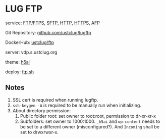 # LUG FTP

service: [FTP/FTPS](ftp://ftp.ustclug.org), [SFTP](sftp://ftp.ustclug.org), [HTTP](http://ftp.ustclug.org), [HTTPS](https://ftp.ustclug.org), [AFP](afp://ftp.ustclug.org)

Git Repository: [github.com/ustclug/lugftp](https://github.com/ustclug/lugftp)

DockerHub: [ustclug/ftp](https://hub.docker.com/r/ustclug/ftp/)

server: vdp.s.ustclug.org

theme: [h5ai](https://larsjung.de/h5ai/)

deploy: [ftp.sh](https://git.lug.ustc.edu.cn/ustclug/docker-run-script/blob/master/ftp/ftp.sh)

## Notes

1. SSL cert is required when running lugftp.
2. `ssh-keygen -A` is required to be manually run when initializing.
3. About directory permission:
   1. Public folder root: set owner to root:root, permission to dr-xr-xr-x
   2. Subfolders: set owner to 1000:1000. `_h5ai` and `wp-content` needs to be set to a different owner (misconfigured?). And `Incoming` shall be set to drwxrwxr-x.